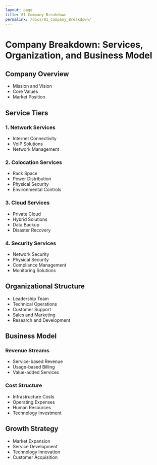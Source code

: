 ```yaml
---
layout: page
title: 01 Company Breakdown
permalink: /docs/01_Company_Breakdown/
---
```

# Company Breakdown: Services, Organization, and Business Model

## Company Overview
- Mission and Vision
- Core Values
- Market Position

## Service Tiers
### 1. Network Services
- Internet Connectivity
- VoIP Solutions
- Network Management

### 2. Colocation Services
- Rack Space
- Power Distribution
- Physical Security
- Environmental Controls

### 3. Cloud Services
- Private Cloud
- Hybrid Solutions
- Data Backup
- Disaster Recovery

### 4. Security Services
- Network Security
- Physical Security
- Compliance Management
- Monitoring Solutions

## Organizational Structure
- Leadership Team
- Technical Operations
- Customer Support
- Sales and Marketing
- Research and Development

## Business Model
### Revenue Streams
- Service-based Revenue
- Usage-based Billing
- Value-added Services

### Cost Structure
- Infrastructure Costs
- Operating Expenses
- Human Resources
- Technology Investment

## Growth Strategy
- Market Expansion
- Service Development
- Technology Innovation
- Customer Acquisition 
